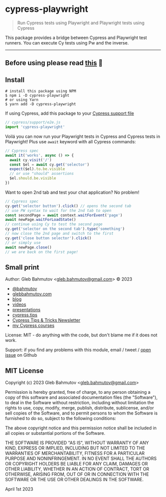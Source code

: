 # cypress-playwright
> Run Cypress tests using Playwright and Playwright tests using Cypress

This package provides a bridge between Cypress and Playwright test runners. You can execute Cy tests using Pw and the inverse.

---
Before using please read [this](https://cypresstips.substack.com/p/cypress-tips-april-2023) 🚨
---

## Install

```
# install this package using NPM
$ npm i -D cypress-playwright
# or using Yarn
$ yarn add -D cypress-playwright
```

If using Cypress, add this package to your [Cypress support file](https://on.cypress.io/support-file)

```js
// cypress/support/e2e.js
import 'cypress-playwright'
```

Voilá you can now run your Playwright tests in Cypress and Cypress tests in Playwright! Plus use `await` keyword with all Cypress commands:

```js
// Cypress spec
await it('works', async () => {
  await cy.visit('/')
  const $el = await cy.get('selector')
  expect($el).to.be.visible
  // or use "should" assertions
  $el.should.be.visible
})
```

Want to open 2nd tab and test your chat application? No problem!

```js
// Cypress spec
cy.get('selector button').click() // opens the second tab
// use PW syntax to wait for the 2nd tab to open
const secondPage = await context.waitForEvent('page')
await newPage.waitForLoadState()
// continue using Cy to test the second page
cy.get('selector on the second tab').type('something')
// now close the 2nd page and switch to the first
cy.get('close button selector').click()
// or simply use
await newPage.close()
// we are back on the first page!
```

## Small print

Author: Gleb Bahmutov &lt;gleb.bahmutov@gmail.com&gt; &copy; 2023

- [@bahmutov](https://twitter.com/bahmutov)
- [glebbahmutov.com](https://glebbahmutov.com)
- [blog](https://glebbahmutov.com/blog)
- [videos](https://www.youtube.com/glebbahmutov)
- [presentations](https://slides.com/bahmutov)
- [cypress.tips](https://cypress.tips)
- [Cypress Tips & Tricks Newsletter](https://cypresstips.substack.com/)
- [my Cypress courses](https://cypress.tips/courses)

License: MIT - do anything with the code, but don't blame me if it does not work.

Support: if you find any problems with this module, email / tweet /
[open issue](https://github.com/bahmutov/cypress-playwright/issues) on Github

## MIT License

Copyright (c) 2023 Gleb Bahmutov &lt;gleb.bahmutov@gmail.com&gt;

Permission is hereby granted, free of charge, to any person
obtaining a copy of this software and associated documentation
files (the "Software"), to deal in the Software without
restriction, including without limitation the rights to use,
copy, modify, merge, publish, distribute, sublicense, and/or sell
copies of the Software, and to permit persons to whom the
Software is furnished to do so, subject to the following
conditions:

The above copyright notice and this permission notice shall be
included in all copies or substantial portions of the Software.

THE SOFTWARE IS PROVIDED "AS IS", WITHOUT WARRANTY OF ANY KIND,
EXPRESS OR IMPLIED, INCLUDING BUT NOT LIMITED TO THE WARRANTIES
OF MERCHANTABILITY, FITNESS FOR A PARTICULAR PURPOSE AND
NONINFRINGEMENT. IN NO EVENT SHALL THE AUTHORS OR COPYRIGHT
HOLDERS BE LIABLE FOR ANY CLAIM, DAMAGES OR OTHER LIABILITY,
WHETHER IN AN ACTION OF CONTRACT, TORT OR OTHERWISE, ARISING
FROM, OUT OF OR IN CONNECTION WITH THE SOFTWARE OR THE USE OR
OTHER DEALINGS IN THE SOFTWARE.

April 1st 2023
